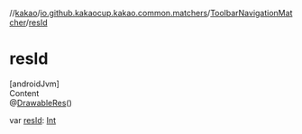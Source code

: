 //[kakao](../../../index.md)/[io.github.kakaocup.kakao.common.matchers](../index.md)/[ToolbarNavigationMatcher](index.md)/[resId](res-id.md)



# resId  
[androidJvm]  
Content  
@[DrawableRes](https://developer.android.com/reference/kotlin/androidx/annotation/DrawableRes.html)()  
  
var [resId](res-id.md): [Int](https://kotlinlang.org/api/latest/jvm/stdlib/kotlin/-int/index.html)  



